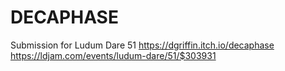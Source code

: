 # DECAPHASE

Submission for Ludum Dare 51
https://dgriffin.itch.io/decaphase
https://ldjam.com/events/ludum-dare/51/$303931